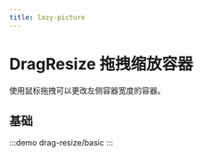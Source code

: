 ```yaml
---
title: lazy-picture
---
```


# DragResize 拖拽缩放容器

使用鼠标拖拽可以更改左侧容器宽度的容器。

## 基础

:::demo
drag-resize/basic
:::

